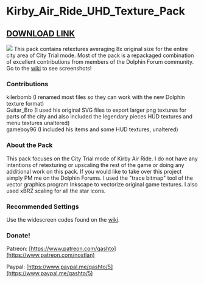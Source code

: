 # Kirby_Air_Ride_UHD_Texture_Pack
## [DOWNLOAD LINK](https://github.com/qashto/Kirby_Air_Ride_UHD_Texture_Pack/releases/latest/download/GKY.7z)  
![](https://raw.githubusercontent.com/qashto/Kirby_Air_Ride_UHD_Texture_Pack/master/Poster.png)
This pack contains retextures averaging 8x original size for the entire city area of City Trial mode.  Most of the pack is a repackaged combination of excellent contributions from members of the Dolphin Forum community.  Go to the [wiki](https://github.com/qashto/Kirby_Air_Ride_UHD_Texture_Pack/wiki/Screenshots) to see screenshots!

### Contributions

kilerbomb (I renamed most files so they can work with the new Dolphin texture format)<br>
Guitar_Bro (I used his original SVG files to export larger png textures for parts of the city and also included the legendary pieces HUD textures and menu textures unaltered)<br>
gameboy96 (I included his items and some HUD textures, unaltered)<br>

### About the Pack

This pack focuses on the City Trial mode of Kirby Air Ride.  I do not have any intentions of retexturing or upscaling the rest of the game or doing any additional work on this pack.  If you would like to take over this project simply PM me on the Dolphin Forums.  I used the "trace bitmap" tool of the vector graphics program Inkscape to vectorize original game textures.  I also used xBRZ scaling for all the star icons.

### Recommended Settings

Use the widescreen codes found on the [wiki](https://wiki.dolphin-emu.org/index.php?title=Kirby_Air_Ride).

### Donate!

Patreon:
[https://www.patreon.com/qashto](https://www.patreon.com/nostlan)

Paypal:
[https://www.paypal.me/qashto/5](https://www.paypal.me/qashto/5)
